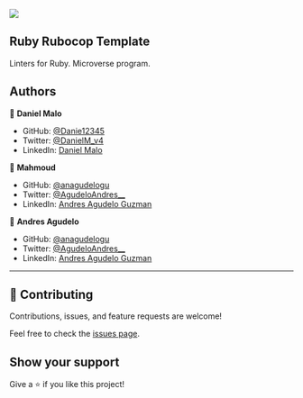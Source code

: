 ![](https://img.shields.io/badge/Microverse-blueviolet)

## Ruby Rubocop Template

Linters for Ruby. Microverse program.

## Authors

👤 **Daniel Malo**

- GitHub: [@Danie12345](https://github.com/Danie12345)
- Twitter: [@DanielM_v4](https://twitter.com/DanielM_v4)
- LinkedIn: [Daniel Malo](https://linkedin.com/in/daniel-malo)

👤 **Mahmoud**

- GitHub: [@anagudelogu](https://github.com/anagudelogu)
- Twitter: [@AgudeloAndres\_\_](https://twitter.com/AgudeloAndres__)
- LinkedIn: [Andres Agudelo Guzman](https://linkedin.com/in/aagst)

👤 **Andres Agudelo**

- GitHub: [@anagudelogu](https://github.com/anagudelogu)
- Twitter: [@AgudeloAndres\_\_](https://twitter.com/AgudeloAndres__)
- LinkedIn: [Andres Agudelo Guzman](https://linkedin.com/in/aagst)

---

## 🤝 Contributing

Contributions, issues, and feature requests are welcome!

Feel free to check the [issues page](https://github.com/anagudelogu/ruby-rubocop-template/issues).

## Show your support

Give a ⭐️ if you like this project!
